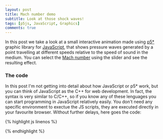 ```yaml
---
layout: post
title: Mach number demo
subtitle: Look at those shock waves!
tags: [p5js, JavaScript, Graphics]
comments: true
---
```


In this post we take a look at a small interactive animation made using [p5*](p5js.org)
graphic library for <a href="https://developer.mozilla.org/es/docs/Web/JavaScript">JavaScript</a>,
that shows pressure waves generated by a point travelling at different speeds relative
to the speed of sound in the medium. You can select the <a href="https://en.wikipedia.org/wiki/Mach_number">Mach
number</a> using the slider and see the resulting effect.

<div id="simple-sketch-holder" style="position: relative"></div>
<script src="https://cdn.jsdelivr.net/npm/p5@1.0.0/lib/p5.js"></script>

<script>
    let waves = [];
    let next;
    let speed;
    let mSlider;
    let checkbox;
    let angle;
    let mach;

    function setup() {
        let canvasDiv = document.getElementById('simple-sketch-holder');
        let width = canvasDiv.offsetWidth;
        canvas = createCanvas(width, 400);
        canvas.parent('simple-sketch-holder');
        mSlider = createSlider(0, 200, 0);
        mSlider.position(40, 20);
        mSlider.style('width', '80px');
        mSlider.parent('simple-sketch-holder');
        checkbox = createCheckbox('', false);
        speed = 0.4;
        next = 0;
    }

    function draw() {
        background(200);
        if (millis() > next) {

            // Add new particle
            waves.push(new Wave());
            
            // Schedule next circle
            next = millis() + 500;
        }

        // Draw all paths
        for( let i = 0; i < waves.length; i++) {
            waves[i].update();
            waves[i].display();
            if(waves[i].lifespan <= 0){
                waves.splice(i,1);
            }
        }
        
        mach = mSlider.value()/100;
      
        noStroke();
        fill(0);
        text('Mach', mSlider.x + mSlider.width + 20, 35);
        text(mach, mSlider.x + mSlider.width + 55, 35);
        
        if(mach >= 1){
          angle = degrees(asin(1/mach));
          checkbox.removeAttribute('disabled');
          if(checkbox.checked()){
            text(nf(angle,0,2), mSlider.x + mSlider.width + 185, 35);
            stroke(0);
          }
        }
        else{
          checkbox.attribute('disabled', ''); 
          noStroke();
          fill(150);
        }
        text('Mach angle', mSlider.x + mSlider.width + 115, 35);
    }

    class Wave {
        constructor() {
            this.x = width/4;
            this.y = height/2;
            this.diameter = 0;
            this.lifespan = 255;
        }
        
        update() {
            this.diameter += speed*2;
            this.lifespan -= 0.5;
            this.x = this.x + speed * mSlider.value()/100;
        }
        
        display() {
            stroke(0, this.lifespan);
            fill(0,0);
            ellipse(this.x, this.y, this.diameter, this.diameter);
        }
    }
</script>

### The code
In this post I'm not getting into detail about how JavaScript or p5* work, but you
can think of JavaScript as the C++ for web development. In fact, the syntax is very
similar to C/C++, so if you know any of these lenguages you can start programming in
JavaScript relatively easily. You don't need any specific environment to exectue
the JS scripts, they are executed directly in your favourite browser. Without further
delays, here goes the code:

{% highlight js linenos %}
<div id="simple-sketch-holder"></div>
<script src="https://cdn.jsdelivr.net/npm/p5@1.0.0/lib/p5.js"></script>

<script>
    let waves = [];
    let next;
    let speed;
    let mSlider;

    function setup() {
        canvas = createCanvas(720, 400);
        canvas.parent('simple-sketch-holder');
        mSlider = createSlider(0, 200, 0);
        mSlider.position(40, 20);
        mSlider.style('width', '80px');
        mSlider.parent('simple-sketch-holder');
        speed = 0.4;
        next = 0;
    }

    function draw() {
        background(200);
        if (millis() > next) {

            // Add new particle
            waves.push(new Wave());
            
            // Schedule next circle
            next = millis() + 500;
        }

        // Draw all paths
        for( let i = 0; i < waves.length; i++) {
            waves[i].update();
            waves[i].display();
            if(waves[i].lifespan <= 0){
            waves.splice(i,1);
            }
        }
        text('Mach', mSlider.x + mSlider.width + 20, 35);
        text(mSlider.value()/100, mSlider.x + mSlider.width + 55, 35);
    }

    class Wave {
        constructor() {
            this.x = width/4;
            this.y = height/2;
            this.diameter = 0;
            this.lifespan = 255;
        }
        
        update() {
            this.diameter += speed*2;
            this.lifespan -= 0.5;
            this.x = this.x + speed * mSlider.value()/100;
        }
        
        display() {
            stroke(0, this.lifespan);
            fill(0,0);
            ellipse(this.x, this.y, this.diameter, this.diameter);
        }
    }
</script>
{% endhighlight %}
